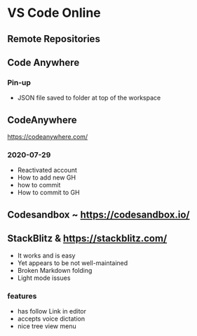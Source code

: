 # VS Code Online

## Remote Repositories

## Code Anywhere




### Pin-up

* JSON file saved to folder at top of the workspace

## CodeAnywhere

https://codeanywhere.com/

### 2020-07-29

* Reactivated account
* How to add new GH
* how to commit
* How to commit to GH

## Codesandbox ~ https://codesandbox.io/


## StackBlitz & https://stackblitz.com/

* It works and is easy
* Yet appears to be not well-maintained
* Broken Markdown folding
* Light mode issues

### features

* has follow Link in editor
* accepts voice dictation
* nice tree view menu

